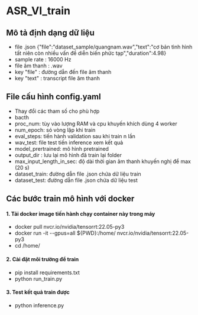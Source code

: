 # ASR_VI_train

## Mô tả định dạng dữ liệu
- file .json {"file":"dataset_sample/quangnam.wav","text":"cơ bản tình hình tất niên còn nhiều vấn đề diễn biến phức tạp","duration":4.98}
- sample rate : 16000 Hz
- file âm thanh : .wav
- key "file" : đường dẫn đến file âm thanh
- key "text" : transcript file âm thanh

## File cấu hình config.yaml 
- Thay đổi các tham số cho phù hợp
- bacth
- proc_num: tùy vào lượng RAM và cpu khuyến khích dùng 4 worker
- num_epoch: só vòng lặp khi train
- eval_steps: tiến hành validation sau khi train n lần
- wav_test: file test tiến inference xem kết quả
- model_prertrained: mô hình pretrained
- output_dir : lưu lại mô hình đã train lại folder
- max_input_length_in_sec: độ dài thời gian âm thanh khuyến nghị để max (20 s)
- dataset_train: đường dẫn file .json chứa dữ liệu train
- dataset_test: đường dẫn file .json chứa dữ liệu test
## Các bước train mô hình với docker
#### 1. Tải docker image tiến hành chạy container này trong máy 
- docker pull nvcr.io/nvidia/tensorrt:22.05-py3
- docker run -it --gpus=all ${PWD}:/home/ nvcr.io/nvidia/tensorrt:22.05-py3
- cd /home/
#### 2. Cài đặt môi trường để train
- pip install requirements.txt
- python run_train.py
#### 3. Test kết quả train được
- python inference.py
  
  
